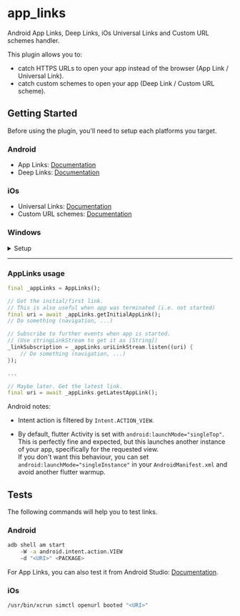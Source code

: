 # app_links

Android App Links, Deep Links, iOs Universal Links and Custom URL schemes handler.

This plugin allows you to:
- catch HTTPS URLs to open your app instead of the browser (App Link / Universal Link).
- catch custom schemes to open your app (Deep Link / Custom URL scheme).

## Getting Started

Before using the plugin, you'll need to setup each platforms you target.

### Android

- App Links: [Documentation](https://developer.android.com/training/app-links/verify-site-associations)
- Deep Links: [Documentation](https://developer.android.com/training/app-links/deep-linking)

### iOs

- Universal Links: [Documentation](https://developer.apple.com/documentation/safariservices/supporting_associated_domains)
- Custom URL schemes: [Documentation](https://developer.apple.com/documentation/xcode/allowing_apps_and_websites_to_link_to_your_content/defining_a_custom_url_scheme_for_your_app)

### Windows

<details>
  <summary>Setup</summary>

Declare this method in <PROJECT_DIR>\windows\runner\win32_window.h
```cpp
  // Dispatches link if any.
  // This method enables our app to be with a single instance too.
  // This is optional but mandatory if you want to catch further links in same app.
  bool SendAppLinkToInstance(const std::wstring& title);
```

Add this inclusion at the top of <PROJECT_DIR>\windows\runner\win32_window.cpp
```cpp
#include <app_links_windows/app_links_windows_plugin.h>
```

Add this method in <PROJECT_DIR>\windows\runner\win32_window.cpp
```cpp
bool Win32Window::SendAppLinkToInstance(const std::wstring& title) {
  // Find our exact window
  HWND hwnd = ::FindWindow(kWindowClassName, title.c_str());
  
  if (hwnd) {
    // Dispatch new link to current window
    SendAppLink(hwnd);

    // (Optional) Restore our window to front in same state
    WINDOWPLACEMENT place = { sizeof(WINDOWPLACEMENT) };
    GetWindowPlacement(hwnd, &place);
    switch(place.showCmd) {
      case SW_SHOWMAXIMIZED:
          ShowWindow(hwnd, SW_SHOWMAXIMIZED);
          break;
      case SW_SHOWMINIMIZED:
          ShowWindow(hwnd, SW_RESTORE);
          break;
      default:
          ShowWindow(hwnd, SW_NORMAL);
          break;
    }
    SetWindowPos(0, HWND_TOP, 0, 0, 0, 0, SWP_SHOWWINDOW | SWP_NOSIZE | SWP_NOMOVE);
    SetForegroundWindow(hwnd);
    // END Restore

    // Window has been found, don't create another one.
    return true;
  }

  return false;
}
```

Add the call to the previous method in `CreateAndShow`
```cpp
bool Win32Window::CreateAndShow(const std::wstring& title,
                                const Point& origin,
                                const Size& size) {
if (SendAppLinkToInstance(title)) {
    return false;
}

...
```

Great!

Now you can register your own scheme.  
This package can not do it for you.  
You can make it with [url_protocol](https://pub.dev/packages/url_protocol) inside you app.  
But... The most relevant is to include those registry modifications into your installer to allow the unregistration.
</details>

---
  
### AppLinks usage
```dart
final _appLinks = AppLinks();

// Get the initial/first link.
// This is also useful when app was terminated (i.e. not started)
final uri = await _appLinks.getInitialAppLink();
// Do something (navigation, ...)

// Subscribe to further events when app is started.
// (Use stringLinkStream to get it as [String])
_linkSubscription = _appLinks.uriLinkStream.listen((uri) {
    // Do something (navigation, ...)
});

...

// Maybe later. Get the latest link.
final uri = await _appLinks.getLatestAppLink();
```

Android notes:
- Intent action is filtered by `Intent.ACTION_VIEW`.

- By default, flutter Activity is set with `android:launchMode="singleTop"`.
This is perfectly fine and expected, but this launches another instance of your app, specifically for the requested view.  
If you don't want this behaviour, you can set `android:launchMode="singleInstance"` in your `AndroidManifest.xml` and avoid another flutter warmup.

## Tests
The following commands will help you to test links.

### Android
```sh
adb shell am start
    -W -a android.intent.action.VIEW
    -d "<URI>" <PACKAGE>
```
For App Links, you can also test it from Android Studio: [Documentation](https://developer.android.com/studio/write/app-link-indexing#testindent).

### iOs
```sh
/usr/bin/xcrun simctl openurl booted "<URI>"
```
